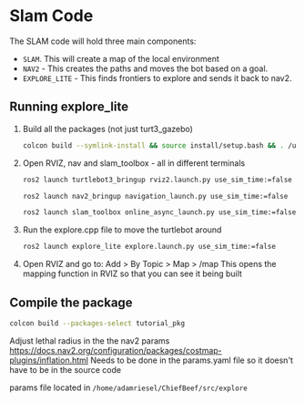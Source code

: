 # Slam Code
The SLAM code will hold three main components:
- `SLAM`. This will create a map of the local environment 
- `NAV2` - This creates the paths and moves the bot based on a goal.
- `EXPLORE_LITE` - This finds frontiers to explore and sends it back to nav2.

## Running explore_lite 
1) Build all the packages (not just turt3_gazebo)
   ```bash
   colcon build --symlink-install && source install/setup.bash && . /usr/share/gazebo/setup.sh && ros2 launch turt3_gazebo launch.launch.py
   ```
2) Open RVIZ, nav and slam_toolbox - all in different terminals
   ```bash
   ros2 launch turtlebot3_bringup rviz2.launch.py use_sim_time:=false
   ```
   ```bash
   ros2 launch nav2_bringup navigation_launch.py use_sim_time:=false
   ```
   ```bash
   ros2 launch slam_toolbox online_async_launch.py use_sim_time:=false
   ```
3) Run the explore.cpp file to move the turtlebot around
   ```bash
   ros2 launch explore_lite explore.launch.py use_sim_time:=false
   ```
4) Open RVIZ and go to:  Add > By Topic > Map > /map
     This opens the mapping function in RVIZ so that you can see it being built                 

## Compile the package
```bash
colcon build --packages-select tutorial_pkg
```



Adjust lethal radius in the the nav2 params
https://docs.nav2.org/configuration/packages/costmap-plugins/inflation.html
Needs to be done in the params.yaml file so it doesn't have to be in the source code

params file located in `/home/adamriesel/ChiefBeef/src/explore`